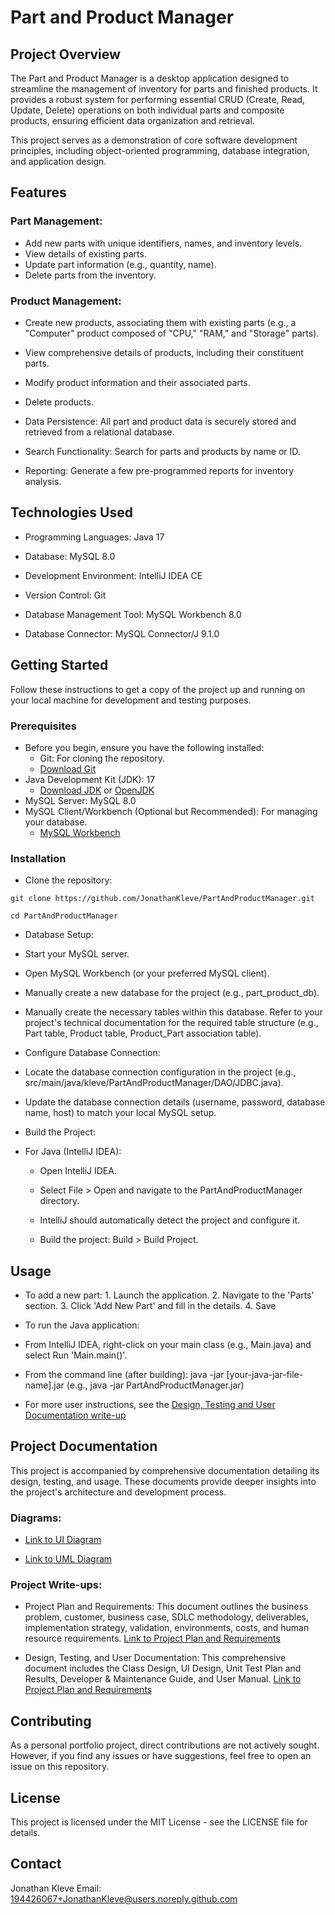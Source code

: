 # Part and Product Manager

## Project Overview

The Part and Product Manager is a desktop application designed to streamline the management of inventory for parts and finished products. It provides a robust system for performing essential CRUD (Create, Read, Update, Delete) operations on both individual parts and composite products, ensuring efficient data organization and retrieval.

This project serves as a demonstration of core software development principles, including object-oriented programming, database integration, and application design.

## Features
### Part Management:

* Add new parts with unique identifiers, names, and inventory levels.
* View details of existing parts.
* Update part information (e.g., quantity, name).
* Delete parts from the inventory.

### Product Management:

* Create new products, associating them with existing parts (e.g., a "Computer" product composed of "CPU," "RAM," and "Storage" parts).
* View comprehensive details of products, including their constituent parts.
* Modify product information and their associated parts.
* Delete products.

* Data Persistence: All part and product data is securely stored and retrieved from a relational database.

* Search Functionality: Search for parts and products by name or ID.

* Reporting: Generate a few pre-programmed reports for inventory analysis.

## Technologies Used
* Programming Languages: Java 17

* Database: MySQL 8.0

* Development Environment: IntelliJ IDEA CE

* Version Control: Git

* Database Management Tool: MySQL Workbench 8.0

* Database Connector: MySQL Connector/J 9.1.0

## Getting Started
Follow these instructions to get a copy of the project up and running on your local machine for development and testing purposes.

### Prerequisites
* Before you begin, ensure you have the following installed:
  * Git: For cloning the repository.
  * [Download Git](https://git-scm.com/downloads)
* Java Development Kit (JDK): 17
  * [Download JDK](https://www.oracle.com/java/technologies/downloads/) or [OpenJDK](https://openjdk.java.net/install/)
* MySQL Server: MySQL 8.0
* MySQL Client/Workbench (Optional but Recommended): For managing your database.
  * [MySQL Workbench](https://dev.mysql.com/downloads/workbench/)

### Installation
* Clone the repository:
```
git clone https://github.com/JonathanKleve/PartAndProductManager.git

cd PartAndProductManager
```

* Database Setup:

* Start your MySQL server.

* Open MySQL Workbench (or your preferred MySQL client).

* Manually create a new database for the project (e.g., part_product_db).

* Manually create the necessary tables within this database. Refer to your project's technical documentation for the required table structure (e.g., Part table, Product table, Product_Part association table).

* Configure Database Connection:

* Locate the database connection configuration in the project (e.g., src/main/java/kleve/PartAndProductManager/DAO/JDBC.java).

* Update the database connection details (username, password, database name, host) to match your local MySQL setup.

* Build the Project:

* For Java (IntelliJ IDEA):

  * Open IntelliJ IDEA.

  * Select File > Open and navigate to the PartAndProductManager directory.

  * IntelliJ should automatically detect the project and configure it.

  * Build the project: Build > Build Project.

## Usage
* To add a new part: 1. Launch the application. 2. Navigate to the 'Parts' section. 3. Click 'Add New Part' and fill in the details. 4. Save

* To run the Java application:

* From IntelliJ IDEA, right-click on your main class (e.g., Main.java) and select Run 'Main.main()'.

* From the command line (after building): java -jar [your-java-jar-file-name].jar (e.g., java -jar PartAndProductManager.jar)

* For more user instructions, see the [Design, Testing and User Documentation write-up](docs/Design%2C%20Testing%2C%20and%20User%20Documentation.docx)

## Project Documentation
This project is accompanied by comprehensive documentation detailing its design, testing, and usage. These documents provide deeper insights into the project's architecture and development process.

### Diagrams:

* [Link to UI Diagram](docs/UI%20Diagram.png)

* [Link to UML Diagram](docs/UML%20Diagram.png)

### Project Write-ups:

* Project Plan and Requirements: This document outlines the business problem, customer, business case, SDLC methodology, deliverables, implementation strategy, validation, environments, costs, and human resource requirements.
[Link to Project Plan and Requirements](docs/Project%20Plan%20and%20Requirements.docx)

* Design, Testing, and User Documentation: This comprehensive document includes the Class Design, UI Design, Unit Test Plan and Results, Developer & Maintenance Guide, and User Manual.
[Link to Project Plan and Requirements](docs/Design%2C%20Testing%2C%20and%20User%20Documentation.docx)

## Contributing
As a personal portfolio project, direct contributions are not actively sought. However, if you find any issues or have suggestions, feel free to open an issue on this repository.

## License
This project is licensed under the MIT License - see the LICENSE file for details.

## Contact
Jonathan Kleve
Email: 194426067+JonathanKleve@users.noreply.github.com
